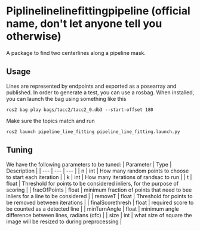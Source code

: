 # Piplinelinelinefittingpipeline (official name, don't let anyone tell you otherwise)
A package to find two centerlines along a pipeline mask.
## Usage
Lines are represented by endpoints and exported as a posearray and published.
In order to generate a test, you can use a rosbag. When installed, you can launch the bag using something like this
```
ros2 bag play bags/tacc2/tacc2_0.db3 --start-offset 180
```
Make sure the topics match and run
```
ros2 launch pipeline_line_fitting pipeline_line_fitting.launch.py
```
## Tuning

We have the following parameters to be tuned:
| Parameter | Type | Description |
| --- | --- | --- |
| n | int | How many random points to choose to start each iteration |
| k | int | How many iterations of randsac to run |
| t | float | Threshold for points to be considered inliers, for the purpose of scoring |
| fracOfPoints | float | minimum fraction of points that need to bee inliers for a line to be considered |
| removeT | float | Threshold for points to be removed between iterations |
| finalScorethresh | float | required score to be counted as a detected line |
| minTurnAngle | float | minimum angle difference between lines, radians (ofc) |
| size | int | what size of square the image will be resized to during preprocessing |
